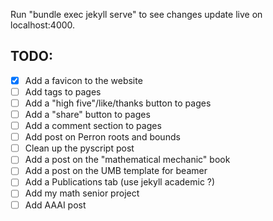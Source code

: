 Run "bundle exec jekyll serve" to see changes update live on localhost:4000.

## TODO:
- [x] Add a favicon to the website
- [ ] Add tags to pages
- [ ] Add a "high five"/like/thanks button to pages
- [ ] Add a "share" button to pages
- [ ] Add a comment section to pages
- [ ] Add post on Perron roots and bounds
- [ ] Clean up the pyscript post
- [ ] Add a post on the "mathematical mechanic" book
- [ ] Add a post on the UMB template for beamer
- [ ] Add a Publications tab (use jekyll academic ?)
- [ ] Add my math senior project
- [ ] Add AAAI post
